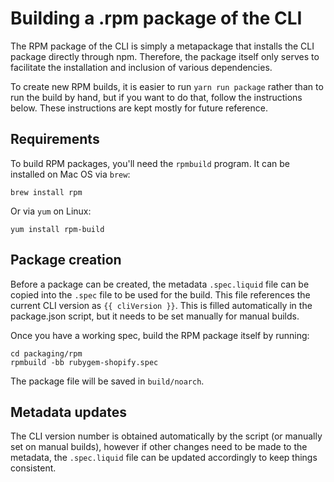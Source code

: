 # Building a .rpm package of the CLI

The RPM package of the CLI is simply a metapackage that installs the CLI package directly through npm. Therefore, 
the package itself only serves to facilitate the installation and inclusion of various dependencies.

To create new RPM builds, it is easier to run `yarn run package` rather than to run the build by hand, but if you
want to do that, follow the instructions below. These instructions are kept mostly for future reference.

## Requirements

To build RPM packages, you'll need the `rpmbuild` program. It can be installed on Mac OS via `brew`:

```
brew install rpm
```

Or via `yum` on Linux:

```
yum install rpm-build
```

## Package creation

Before a package can be created, the metadata `.spec.liquid` file can be copied into the `.spec` file to be used for the
build. This file references the current CLI version as `{{ cliVersion }}`. This is filled automatically in the package.json
script, but it needs to be set manually for manual builds.

Once you have a working spec, build the RPM package itself by running:

```
cd packaging/rpm
rpmbuild -bb rubygem-shopify.spec
```

The package file will be saved in `build/noarch`.

## Metadata updates

The CLI version number is obtained automatically by the script (or manually set on manual builds), however if other
changes need to be made to the metadata, the `.spec.liquid` file can be updated accordingly to keep things consistent.
